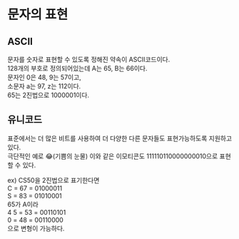 # 문자의 표현
## ASCII
문자를 숫자로 표현할 수 있도록 정해진 약속이 ASCII코드이다.   
128개의 부호로 정의되어있는데 A는 65, B는 66이다.   
문자인 0은 48, 9는 57이고,   
소문자 a는 97, z는 112이다.   
65는 2진법으로 1000001이다.   
   
## 유니코드
표준에서는 더 많은 비트를 사용하여 더 다양한 다른 문자들도 표현가능하도록 지원하고 있다.   
극단적인 예로 😂(기쁨의 눈물) 이와 같은 이모티콘도 111110110000000010으로 표현할 수 있다.  
   
   
   
ex) CS50을 2진법으로 표기한다면   
C = 67 = 01000011   
S = 83 = 01010001   
65가 A이라   
4
5 = 53 = 00110101   
0 = 48 = 00110000   
으로 변형이 가능하다.   
